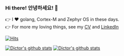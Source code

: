 ### Hi there! 안녕하세요! 👋
👉 I ❤️ golang, Cortex-M and Zephyr OS in these days.   
👉 For more my loving things, see my [CV](https://kimdictor.kr/about) and [LinkedIn](https://www.linkedin.com/in/kimdictor/)

[![Hits](https://hits.seeyoufarm.com/api/count/incr/badge.svg?url=https%3A%2F%2Fgithub.com%2FDictor&count_bg=%2379C83D&title_bg=%23555555&icon=&icon_color=%23E7E7E7&title=hits&edge_flat=false)](https://hits.seeyoufarm.com)
   
[![Dictor's github stats](https://github-readme-stats.vercel.app/api?username=dictor&theme=dark&include_all_commits=true&show_icons=true)](https://github.com/anuraghazra/github-readme-stats)
[![Dictor's github stats](https://github-readme-stats.vercel.app/api/top-langs/?username=Dictor&layout=compact&exclude_repo=VDRC_GCS)](https://github.com/anuraghazra/github-readme-stats)
